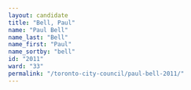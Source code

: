 ```yaml
---
layout: candidate
title: "Bell, Paul"
name: "Paul Bell"
name_last: "Bell"
name_first: "Paul"
name_sortby: "bell"
id: "2011"
ward: "33"
permalink: "/toronto-city-council/paul-bell-2011/"
---
```

